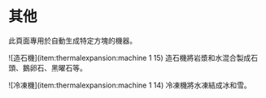 # 其他

此頁面專用於自動生成特定方塊的機器。

![造石機](item:thermalexpansion:machine 1 15)
造石機將岩漿和水混合製成石頭、鵝卵石、黑曜石等。

![冷凍機](item:thermalexpansion:machine 1 14)
冷凍機將水凍結成冰和雪。
